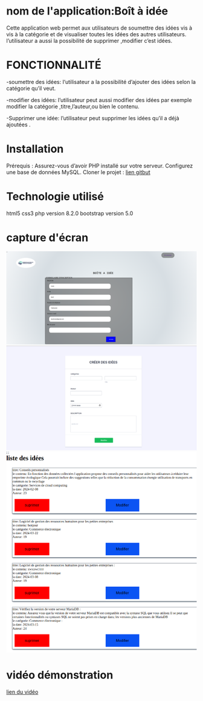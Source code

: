 # nom de l'application:Boît à idée
Cette application web permet aux utilisateurs de soumettre des idées vis à vis à la catégorie  et de visualiser toutes les idées  des autres utilisateurs. l’utilisateur a aussi la possibilité de supprimer ,modifier c’est idées.

# FONCTIONNALITÉ

-soumettre des idées:  l‘utilisateur a la possibilité d’ajouter des idées selon la catégorie qu’il veut.

-modifier des idées:  l’utilisateur peut aussi modifier des idées par exemple modifier la catégorie ,titre,l’auteur,ou bien le contenu.

-Supprimer une idée: l’utilisateur peut supprimer les idées qu’il a déjà ajoutées .
# Installation
Prérequis :
Assurez-vous d’avoir PHP installé sur votre serveur.
Configurez une base de données MySQL.
Cloner le projet :
[lien gitbut](https://github.com/ANNAMARONE/application)

# Technologie utilisé
html5
css3
php version  8.2.0
bootstrap version 5.0
 
 # capture d'écran
 ![capture d'écran](images/accueil.png)
 ![capture d'écran](images/capture1.png)
 ![capture d'écran](images/capture2.png)

 # vidéo démonstration
 [lien du vidéo](https://youtu.be/md-KtHCU-To)



